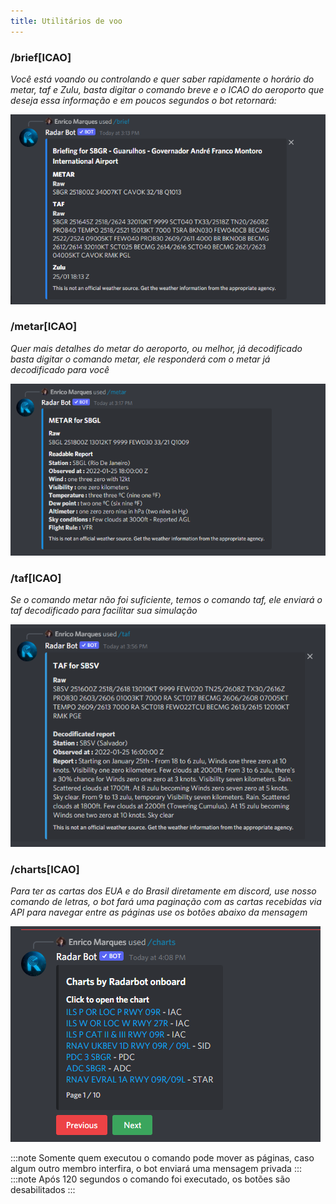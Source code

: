 ```yaml
---
title: Utilitários de voo
---
```

### /brief[ICAO]

*Você está voando ou controlando e quer saber rapidamente o horário do metar, taf e Zulu, basta digitar o comando breve e o ICAO do aeroporto que deseja essa informação e em poucos segundos o bot retornará:*

![Brief](../../../../../../assets/docs/portuguese/flight-utilities/brief.png)


### /metar[ICAO]

*Quer mais detalhes do metar do aeroporto, ou melhor, já decodificado basta digitar o comando metar, ele responderá com o metar já decodificado para você*


![Metar](../../../../../../assets/docs/portuguese/flight-utilities/metar.png)

### /taf[ICAO]

*Se o comando metar não foi suficiente, temos o comando taf, ele enviará o taf decodificado para facilitar sua simulação*

![Taf](../../../../../../assets/docs/portuguese/flight-utilities/taf.png)



### /charts[ICAO]


*Para ter as cartas dos EUA e do Brasil diretamente em discord, use nosso comando de letras, o bot fará uma paginação com as cartas recebidas via API para navegar entre as páginas use os botões abaixo da mensagem*

![Charts](../../../../../../assets/docs/portuguese/flight-utilities/charts.png)


:::note
Somente quem executou o comando pode mover as páginas, caso algum outro membro interfira, o bot enviará uma mensagem privada
:::
:::note
Após 120 segundos o comando foi executado, os botões são desabilitados
:::